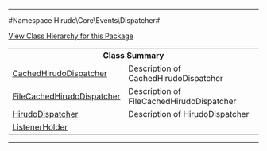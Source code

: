 

- - -

#Namespace Hirudo\Core\Events\Dispatcher#

<div><a href='https://github.com/JeyDotC/Hirudo-docs/blob/master/Hirudo/Core/Events/Dispatcher//package-tree.md'>View Class Hierarchy for this Package</a></div>

<table class="title">
<tr><th colspan="2" class="title">Class Summary</th></tr>
<tr><td class="name"><a href="https://github.com/JeyDotC/Hirudo-docs/blob/master/Hirudo/Core/Events/Dispatcher/CachedHirudoDispatcher.md">CachedHirudoDispatcher</a></td><td class="description">Description of CachedHirudoDispatcher</td></tr>
<tr><td class="name"><a href="https://github.com/JeyDotC/Hirudo-docs/blob/master/Hirudo/Core/Events/Dispatcher/FileCachedHirudoDispatcher.md">FileCachedHirudoDispatcher</a></td><td class="description">Description of FileCachedHirudoDispatcher</td></tr>
<tr><td class="name"><a href="https://github.com/JeyDotC/Hirudo-docs/blob/master/Hirudo/Core/Events/Dispatcher/HirudoDispatcher.md">HirudoDispatcher</a></td><td class="description">Description of HirudoDispatcher</td></tr>
<tr><td class="name"><a href="https://github.com/JeyDotC/Hirudo-docs/blob/master/Hirudo/Core/Events/Dispatcher/ListenerHolder.md">ListenerHolder</a></td><td class="description"></td></tr>
</table>

- - -

